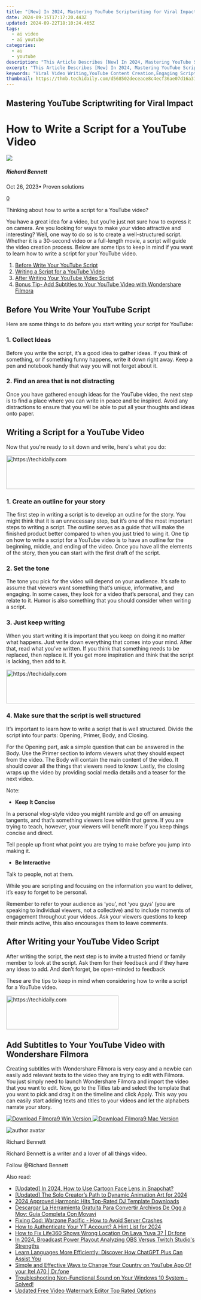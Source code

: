 ```yaml
---
title: "[New] In 2024, Mastering YouTube Scriptwriting for Viral Impact"
date: 2024-09-15T17:17:20.443Z
updated: 2024-09-22T18:10:24.465Z
tags:
  - ai video
  - ai youtube
categories:
  - ai
  - youtube
description: "This Article Describes [New] In 2024, Mastering YouTube Scriptwriting for Viral Impact"
excerpt: "This Article Describes [New] In 2024, Mastering YouTube Scriptwriting for Viral Impact"
keywords: "Viral Video Writing,YouTube Content Creation,Engaging Scripts,SEO in YouTubescript,Crafting Vlogs,Social Media Videos,Impactful Videographies"
thumbnail: https://thmb.techidaily.com/d568502deceace8c4ecf36ae07d16a3133e76d13956dfbeb425d156edf1af5a5.png
---
```


## Mastering YouTube Scriptwriting for Viral Impact

# How to Write a Script for a YouTube Video
![](https://images.wondershare.com/filmora/article-images/richard-bennett.jpg)

##### Richard Bennett

 Oct 26, 2023• Proven solutions

[0](#commentsBoxSeoTemplate)

Thinking about how to write a script for a YouTube video?

You have a great idea for a video, but you’re just not sure how to express it on camera. Are you looking for ways to make your video attractive and interesting? Well, one way to do so is to create a well-structured script. Whether it is a 30-second video or a full-length movie, a script will guide the video creation process. Below are some tips to keep in mind if you want to learn how to write a script for your YouTube video.

1. [Before Write Your YouTube Script](#before)
2. [Writing a Script for a YouTube Video](#writing)
3. [After Writing Your YouTube Video Script](#after)
4. [Bonus Tip- Add Subtitles to Your YouTube Video with Wondershare Filmora](#bonus)

## Before You Write Your YouTube Script

Here are some things to do before you start writing your script for YouTube:

### 1\. Collect Ideas

Before you write the script, it’s a good idea to gather ideas. If you think of something, or if something funny happens, write it down right away. Keep a pen and notebook handy that way you will not forget about it.

### 2\. Find an area that is not distracting

Once you have gathered enough ideas for the YouTube video, the next step is to find a place where you can write in peace and be inspired. Avoid any distractions to ensure that you will be able to put all your thoughts and ideas onto paper.

## Writing a Script for a YouTube Video

Now that you're ready to sit down and write, here's what you do:

<!-- affiliate ads begin -->
<a href="https://appsumo.8odi.net/c/5597632/2129741/7443" target="_top" id="2129741">
  <img src="//a.impactradius-go.com/display-ad/7443-2129741" border="0" alt="https://techidaily.com" width="728" height="90"/>
</a>
<img height="0" width="0" src="https://appsumo.8odi.net/i/5597632/2129741/7443" style="position:absolute;visibility:hidden;" border="0" />
<!-- affiliate ads end -->

### 1\. Create an outline for your story

The first step in writing a script is to develop an outline for the story. You might think that it is an unnecessary step, but it’s one of the most important steps to writing a script. The outline serves as a guide that will make the finished product better compared to when you just tried to wing it. One tip on how to write a script for a YouTube video is to have an outline for the beginning, middle, and ending of the video. Once you have all the elements of the story, then you can start with the first draft of the script.

### 2\. Set the tone

The tone you pick for the video will depend on your audience. It’s safe to assume that viewers want something that’s unique, informative, and engaging. In some cases, they look for a video that’s personal, and they can relate to it. Humor is also something that you should consider when writing a script.

### 3\. Just keep writing

When you start writing it is important that you keep on doing it no matter what happens. Just write down everything that comes into your mind. After that, read what you’ve written. If you think that something needs to be replaced, then replace it. If you get more inspiration and think that the script is lacking, then add to it.

<!-- affiliate ads begin -->
<a href="https://aligracehair.sjv.io/c/5597632/2115921/19272" target="_top" id="2115921">
  <img src="//a.impactradius-go.com/display-ad/19272-2115921" border="0" alt="https://techidaily.com" width="728" height="90"/>
</a>
<img height="0" width="0" src="https://aligracehair.sjv.io/i/5597632/2115921/19272" style="position:absolute;visibility:hidden;" border="0" />
<!-- affiliate ads end -->

### 4\. Make sure that the script is well structured

It’s important to learn how to write a script that is well structured. Divide the script into four parts: Opening, Primer, Body, and Closing.

For the Opening part, ask a simple question that can be answered in the Body. Use the Primer section to inform viewers what they should expect from the video. The Body will contain the main content of the video. It should cover all the things that viewers need to know. Lastly, the closing wraps up the video by providing social media details and a teaser for the next video.

Note:

* **Keep It Concise**

In a personal vlog-style video you might ramble and go off on amusing tangents, and that’s something viewers love within that genre. If you are trying to teach, however, your viewers will benefit more if you keep things concise and direct.

Tell people up front what point you are trying to make before you jump into making it.

* **Be Interactive**

Talk to people, not at them.

While you are scripting and focusing on the information you want to deliver, it’s easy to forget to be personal.

Remember to refer to your audience as ‘you’, not ‘you guys’ (you are speaking to individual viewers, not a collective) and to include moments of engagement throughout your videos. Ask your viewers questions to keep their minds active, this also encourages them to leave comments.

## After Writing your YouTube Video Script

After writing the script, the next step is to invite a trusted friend or family member to look at the script. Ask them for their feedback and if they have any ideas to add. And don’t forget, be open-minded to feedback

These are the tips to keep in mind when considering how to write a script for a YouTube video.

<!-- affiliate ads begin -->
<a href="https://laganoo.pxf.io/c/5597632/1484940/16446" target="_top" id="1484940">
  <img src="//a.impactradius-go.com/display-ad/16446-1484940" border="0" alt="https://techidaily.com" width="300" height="90"/>
</a>
<img height="0" width="0" src="https://laganoo.pxf.io/i/5597632/1484940/16446" style="position:absolute;visibility:hidden;" border="0" />
<!-- affiliate ads end -->

## Add Subtitles to Your YouTube Video with Wondershare Filmora

Creating subtitles with Wondershare Filmora is very easy and a newbie can easily add relevant texts to the video they are trying to edit with Filmora. You just simply need to launch Wondershare Filmora and import the video that you want to edit. Now, go to the Titles tab and select the template that you want to pick and drag it on the timeline and click Apply. This way you can easily start adding texts and titles to your videos and let the alphabets narrate your story.

[![Download Filmora9 Win Version](https://images.wondershare.com/filmora/guide/download-btn-win.jpg) ](https://tools.techidaily.com/wondershare/filmora/download/) [![Download Filmora9 Mac Version](https://images.wondershare.com/filmora/guide/download-btn-mac.jpg) ](https://tools.techidaily.com/wondershare/filmora/download/)

![author avatar](https://images.wondershare.com/filmora/article-images/richard-bennett.jpg)

Richard Bennett

Richard Bennett is a writer and a lover of all things video.

Follow @Richard Bennett

<ins class="adsbygoogle"
     style="display:block"
     data-ad-format="autorelaxed"
     data-ad-client="ca-pub-7571918770474297"
     data-ad-slot="1223367746"></ins>

<ins class="adsbygoogle"
     style="display:block"
     data-ad-client="ca-pub-7571918770474297"
     data-ad-slot="8358498916"
     data-ad-format="auto"
     data-full-width-responsive="true"></ins>

<span class="atpl-alsoreadstyle">Also read:</span>
<div><ul>
<li><a href="https://snapchat-videos.techidaily.com/updated-in-2024-how-to-use-cartoon-face-lens-in-snapchat/"><u>[Updated] In 2024, How to Use Cartoon Face Lens in Snapchat?</u></a></li>
<li><a href="https://youtube-blog.techidaily.com/ed-the-solo-creators-path-to-dynamic-animation-art-for-2024/"><u>[Updated] The Solo Creator’s Path to Dynamic Animation Art for 2024</u></a></li>
<li><a href="https://youtube-blog.techidaily.com/approved-harmonic-hits-top-rated-dj-template-downloads/"><u>2024 Approved Harmonic Hits Top-Rated DJ Template Downloads</u></a></li>
<li><a href="https://fox-boxes.techidaily.com/descargar-la-herramienta-gratuita-para-convertir-archivos-de-ogg-a-mov-guia-completa-con-movavi/"><u>Descargar La Herramienta Gratuita Para Convertir Archivos De Ogg a Mov: Guía Completa Con Movavi</u></a></li>
<li><a href="https://win-solutions.techidaily.com/fixing-cod-warzone-pacific-how-to-avoid-server-crashes/"><u>Fixing Cod: Warzone Pacific - How to Avoid Server Crashes</u></a></li>
<li><a href="https://youtube-blog.techidaily.com/o-authenticate-your-yt-account-a-hint-list-for-2024/"><u>How to Authenticate Your YT Account? A Hint List for 2024</u></a></li>
<li><a href="https://fake-location.techidaily.com/how-to-fix-life360-shows-wrong-location-on-lava-yuva-3-drfone-by-drfone-virtual-android/"><u>How to Fix Life360 Shows Wrong Location On Lava Yuva 3? | Dr.fone</u></a></li>
<li><a href="https://on-screen-recording.techidaily.com/in-2024-broadcast-power-playout-analyzing-obs-versus-twitch-studios-strengths/"><u>In 2024, Broadcast Power Playout Analyzing OBS Versus Twitch Studio's Strengths</u></a></li>
<li><a href="https://tech-haven.techidaily.com/learn-languages-more-efficiently-discover-how-chatgpt-plus-can-assist-you/"><u>Learn Languages More Efficiently: Discover How ChatGPT Plus Can Assist You</u></a></li>
<li><a href="https://location-social.techidaily.com/simple-and-effective-ways-to-change-your-country-on-youtube-app-of-your-itel-a70-drfone-by-drfone-virtual-android/"><u>Simple and Effective Ways to Change Your Country on YouTube App Of your Itel A70 | Dr.fone</u></a></li>
<li><a href="https://sound-issues.techidaily.com/1723016219792-troubleshooting-non-functional-sound-on-your-windows-10-system-solved/"><u>Troubleshooting Non-Functional Sound on Your Windows 10 System - Solved!</u></a></li>
<li><a href="https://ai-vdieo-software.techidaily.com/updated-free-video-watermark-editor-top-rated-options/"><u>Updated Free Video Watermark Editor Top Rated Options</u></a></li>
</ul></div>


